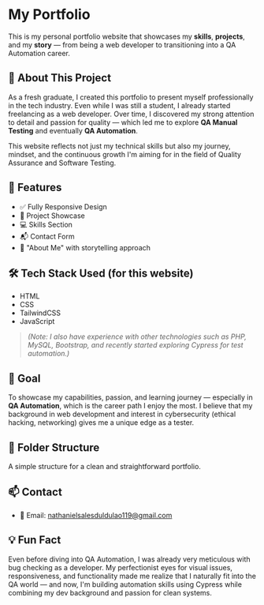 # My Portfolio

This is my personal portfolio website that showcases my **skills**, **projects**, and my **story** — from being a web developer to transitioning into a QA Automation career.

## 📌 About This Project

As a fresh graduate, I created this portfolio to present myself professionally in the tech industry. Even while I was still a student, I already started freelancing as a web developer. Over time, I discovered my strong attention to detail and passion for quality — which led me to explore **QA Manual Testing** and eventually **QA Automation**.

This website reflects not just my technical skills but also my journey, mindset, and the continuous growth I'm aiming for in the field of Quality Assurance and Software Testing.

## 🚀 Features

- ✅ Fully Responsive Design
- 📁 Project Showcase
- 💻 Skills Section
- 📬 Contact Form
- 📖 "About Me" with storytelling approach

## 🛠 Tech Stack Used (for this website)

- HTML  
- CSS  
- TailwindCSS  
- JavaScript  

> *(Note: I also have experience with other technologies such as PHP, MySQL, Bootstrap, and recently started exploring Cypress for test automation.)*

## 🎯 Goal

To showcase my capabilities, passion, and learning journey — especially in **QA Automation**, which is the career path I enjoy the most. I believe that my background in web development and interest in cybersecurity (ethical hacking, networking) gives me a unique edge as a tester.

## 📁 Folder Structure

A simple structure for a clean and straightforward portfolio.

## 📫 Contact

- 📧 Email: [nathanielsalesduldulao119@gmail.com](mailto:nathanielsalesduldulao119@gmail.com)

## 💡 Fun Fact

Even before diving into QA Automation, I was already very meticulous with bug checking as a developer. My perfectionist eyes for visual issues, responsiveness, and functionality made me realize that I naturally fit into the QA world — and now, I'm building automation skills using Cypress while combining my dev background and passion for clean systems.